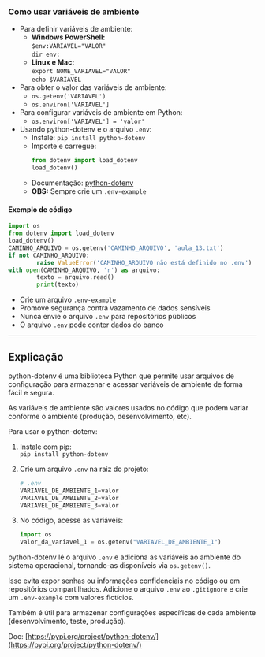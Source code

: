 ### Como usar variáveis de ambiente

- Para definir variáveis de ambiente:
    - **Windows PowerShell:**  
        `$env:VARIAVEL="VALOR"`  
        `dir env:`
    - **Linux e Mac:**  
        `export NOME_VARIAVEL="VALOR"`  
        `echo $VARIAVEL`
- Para obter o valor das variáveis de ambiente:
    - `os.getenv('VARIAVEL')`
    - `os.environ['VARIAVEL']`
- Para configurar variáveis de ambiente em Python:
    - `os.environ['VARIAVEL'] = 'valor'`
- Usando python-dotenv e o arquivo `.env`:
    - Instale: `pip install python-dotenv`
    - Importe e carregue:  
        ```python
        from dotenv import load_dotenv
        load_dotenv()
        ```
    - Documentação: [python-dotenv](https://pypi.org/project/python-dotenv/)
    - **OBS:** Sempre crie um `.env-example`

#### Exemplo de código

```python
import os
from dotenv import load_dotenv
load_dotenv()
CAMINHO_ARQUIVO = os.getenv('CAMINHO_ARQUIVO', 'aula_13.txt')
if not CAMINHO_ARQUIVO:
        raise ValueError('CAMINHO_ARQUIVO não está definido no .env')
with open(CAMINHO_ARQUIVO, 'r') as arquivo:
        texto = arquivo.read()
        print(texto)
```

- Crie um arquivo `.env-example`
- Promove segurança contra vazamento de dados sensíveis
- Nunca envie o arquivo `.env` para repositórios públicos
- O arquivo `.env` pode conter dados do banco

---

## Explicação

python-dotenv é uma biblioteca Python que permite usar arquivos de configuração para armazenar e acessar variáveis de ambiente de forma fácil e segura.

As variáveis de ambiente são valores usados no código que podem variar conforme o ambiente (produção, desenvolvimento, etc).

Para usar o python-dotenv:
1. Instale com pip:  
     `pip install python-dotenv`
2. Crie um arquivo `.env` na raiz do projeto:

     ``` python
     # .env
     VARIAVEL_DE_AMBIENTE_1=valor
     VARIAVEL_DE_AMBIENTE_2=valor
     VARIAVEL_DE_AMBIENTE_3=valor
     ```

3. No código, acesse as variáveis:

     ```python
     import os
     valor_da_variavel_1 = os.getenv("VARIAVEL_DE_AMBIENTE_1")
     ```

python-dotenv lê o arquivo `.env` e adiciona as variáveis ao ambiente do sistema operacional, tornando-as disponíveis via `os.getenv()`.

Isso evita expor senhas ou informações confidenciais no código ou em repositórios compartilhados. Adicione o arquivo `.env` ao `.gitignore` e crie um `.env-example` com valores fictícios.

Também é útil para armazenar configurações específicas de cada ambiente (desenvolvimento, teste, produção).

Doc: [https://pypi.org/project/python-dotenv/](https://pypi.org/project/python-dotenv/)